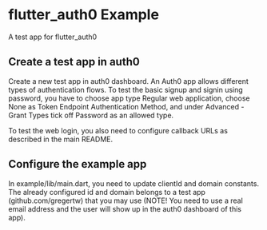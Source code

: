 # flutter_auth0 Example

A test app for flutter_auth0

## Create a test app in auth0

Create a new test app in auth0 dashboard. An Auth0 app allows different types of 
authentication flows. To test the basic signup and signin using password, you have to
choose app type Regular web application, choose None as Token Endpoint Authentication Method,
 and under Advanced - Grant Types tick off Password as an allowed type.

To test the web login, you also need to configure callback URLs as described in the main README.

## Configure the example app

In example/lib/main.dart, you need to update clientId and domain constants. The already configured id and 
domain belongs to a test app (github.com/gregertw) that you may use (NOTE! You need to use a real email 
address and the user will show up in the auth0 dashboard of this app).
